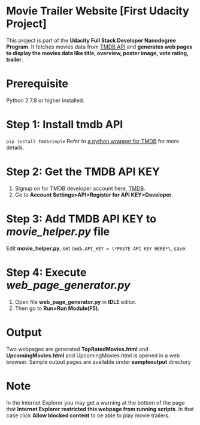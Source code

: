 # Movie Trailer Website [First Udacity Project]
This project is part of the **Udacity Full Stack Developer Nanodegree Program**. It fetches movies data from [TMDB API](https://www.themoviedb.org/documentation/api) and **generates web pages to display the movies data like title, overview, poster image, vote rating, trailer**.

# Prerequisite
Python 2.7.9 or higher installed.

# Step 1: Install tmdb API
`pip install tmdbsimple`
Refer to [a python wrapper for TMDB](https://pypi.python.org/pypi/tmdbsimple) for more details.

# Step 2: Get the TMDB API KEY
1. Signup on for TMDB developer account here, [TMDB](https://www.themoviedb.org).
2. Go to **Account Settings>API>Register for API KEY>Developer**.

# Step 3: Add TMDB API KEY to *movie_helper.py* file
 Edit **movie_helper.py**, set `tmdb.API_KEY = \*PASTE API KEY HERE*\`, save.

# Step 4: Execute *web_page_generator.py*
 1. Open file **web_page_generator.py** in **IDLE** editor.
 2. Then go to **Run>Run Module(F5)**.

# Output
Two webpages are generated **TopRatedMovies.html** and **UpcomingMovies.html** and UpcomingMovies.html is opened in a web browser.
Sample output pages are available under **sampleoutput** directory

# Note
In the Internet Explorer you may get a warning at the bottom of the page that **Internet Explorer restricted this webpage from running scripts**. In that case click **Allow blocked content** to be able to play movie trailers.
